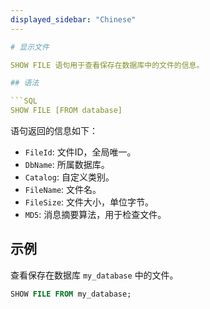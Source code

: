 ```yaml
---
displayed_sidebar: "Chinese"
---

# 显示文件

SHOW FILE 语句用于查看保存在数据库中的文件的信息。

## 语法

```SQL
SHOW FILE [FROM database]
```

语句返回的信息如下：

- `FileId`: 文件ID，全局唯一。
- `DbName`: 所属数据库。
- `Catalog`: 自定义类别。
- `FileName`: 文件名。
- `FileSize`: 文件大小，单位字节。
- `MD5`: 消息摘要算法，用于检查文件。

## 示例

查看保存在数据库 `my_database` 中的文件。

```SQL
SHOW FILE FROM my_database;
```